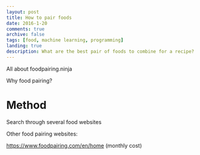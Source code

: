 ```yaml
---
layout: post
title: How to pair foods
date: 2016-1-20
comments: true
archive: false
tags: [food, machine learning, programming]
landing: true
description: What are the best pair of foods to combine for a recipe?
---
```


All about foodpairing.ninja


Why food pairing?

# Method

Search through several food websites 


Other food pairing websites:

https://www.foodpairing.com/en/home (monthly cost)
